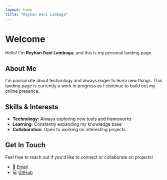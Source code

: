 ```yaml
---
layout: home
title: "Reyhan Dani Lambaga"
---
```


# Welcome

Hello! I'm **Reyhan Dani Lambaga**, and this is my personal landing page.

## About Me

I'm passionate about technology and always eager to learn new things. This landing page is currently a work in progress as I continue to build out my online presence.

## Skills & Interests

- **Technology**: Always exploring new tools and frameworks
- **Learning**: Constantly expanding my knowledge base
- **Collaboration**: Open to working on interesting projects

## Get In Touch

Feel free to reach out if you'd like to connect or collaborate on projects!

- 📧 [Email](mailto:reyhandanilambaga@email.com)
- 💻 [GitHub](https://github.com/reyhandl) 